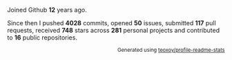Joined Github **12** years ago.

Since then I pushed **4028** commits, opened **50** issues, submitted **117** pull requests, received **748** stars across **281** personal projects and contributed to **16** public repositories.

<p align="right"><sub>Generated using <a href="https://github.com/marketplace/actions/profile-readme-stats">teoxoy/profile-readme-stats</a></sub></p>
